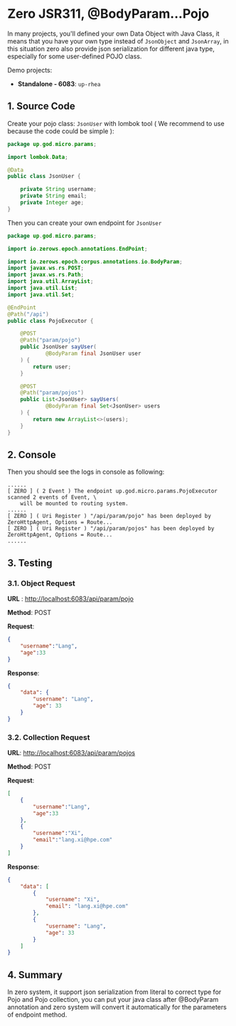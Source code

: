 # Zero JSR311, @BodyParam...Pojo

In many projects, you'll defined your own Data Object with Java Class, it means that you have your own type instead
of `JsonObject` and `JsonArray`, in this situation zero also provide json serialization for different java type,
especially for some user-defined POJO class.

Demo projects:

* **Standalone - 6083**: `up-rhea`

## 1. Source Code

Create your pojo class: `JsonUser` with lombok tool \( We recommend to use because the code could be simple \):

```java
package up.god.micro.params;

import lombok.Data;

@Data
public class JsonUser {

    private String username;
    private String email;
    private Integer age;
}
```

Then you can create your own endpoint for `JsonUser`

```java
package up.god.micro.params;

import io.zerows.epoch.annotations.EndPoint;

import io.zerows.epoch.corpus.annotations.io.BodyParam;
import javax.ws.rs.POST;
import javax.ws.rs.Path;
import java.util.ArrayList;
import java.util.List;
import java.util.Set;

@EndPoint
@Path("/api")
public class PojoExecutor {

    @POST
    @Path("param/pojo")
    public JsonUser sayUser(
            @BodyParam final JsonUser user
    ) {
        return user;
    }

    @POST
    @Path("param/pojos")
    public List<JsonUser> sayUsers(
            @BodyParam final Set<JsonUser> users
    ) {
        return new ArrayList<>(users);
    }
}
```

## 2. Console

Then you should see the logs in console as following:

```shell
......
[ ZERO ] ( 2 Event ) The endpoint up.god.micro.params.PojoExecutor scanned 2 events of Event, \
    will be mounted to routing system.
......
[ ZERO ] ( Uri Register ) "/api/param/pojo" has been deployed by ZeroHttpAgent, Options = Route...
[ ZERO ] ( Uri Register ) "/api/param/pojos" has been deployed by ZeroHttpAgent, Options = Route...
......
```

## 3. Testing

### 3.1. Object Request

**URL** : [http://localhost:6083/api/param/pojo](http://localhost:6083/api/param/pojo)

**Method**: POST

**Request**:

```json
{
    "username":"Lang",
    "age":33
}
```

**Response**:

```json
{
    "data": {
        "username": "Lang",
        "age": 33
    }
}
```

### 3.2. Collection Request

**URL**: [http://localhost:6083/api/param/pojos](http://localhost:6083/api/param/pojos)

**Method**: POST

**Request**:

```json
[
    {
        "username":"Lang",
        "age":33
    },
    {
        "username":"Xi",
        "email":"lang.xi@hpe.com"
    }
]
```

**Response**:

```json
{
    "data": [
        {
            "username": "Xi",
            "email": "lang.xi@hpe.com"
        },
        {
            "username": "Lang",
            "age": 33
        }
    ]
}
```

## 4. Summary

In zero system, it support json serialization from literal to correct type for Pojo and Pojo collection, you can put
your java class after @BodyParam annotation and zero system will convert it automatically for the parameters of endpoint
method.

